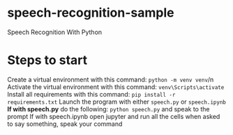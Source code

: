 # speech-recognition-sample
Speech Recognition With Python

# Steps to start
Create a virtual environment with this command: `python -m venv venv`/n
Activate the virtual environment with this command: `venv\Scripts\activate`</b>
Install all requirements with this command: `pip install -r requirements.txt`</b>
Launch the program with either `speech.py` or `speech.ipynb`<b/>
If with speech.py</b>
do the following:</b>
`python speech.py` and speak to the prompt</b>
If with speech.ipynb</b>
open jupyter and run all the cells</b>
when asked to say something, speak your command</b>
